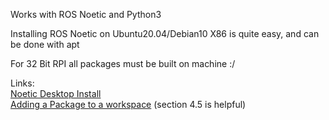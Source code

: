 Works with ROS Noetic and Python3

Installing ROS Noetic on Ubuntu20.04/Debian10 X86 is quite easy, and can be done with apt

For 32 Bit RPI all packages must be built on machine :/

Links:  
  [Noetic Desktop Install](https://projects-raspberry.com/lidar-integration-with-ros-noetic-on-raspberry-pi-os/)  
  [Adding a Package to a workspace](http://wiki.ros.org/rosinstall_generator) (section 4.5 is helpful)

